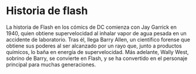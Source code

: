 # Historia de flash
La historia de Flash en los cómics de DC comienza con Jay Garrick en 1940, quien obtiene supervelocidad al inhalar vapor de agua pesada en un accidente de laboratorio. 
Tras él, llega Barry Allen, un científico forense que obtiene sus poderes al ser alcanzado por un rayo que, junto a productos químicos, lo baña en energía de 
supervelocidad. Más adelante, Wally West, sobrino de Barry, se convierte en Flash, y se ha convertido en el personaje principal para muchas generaciones. 

